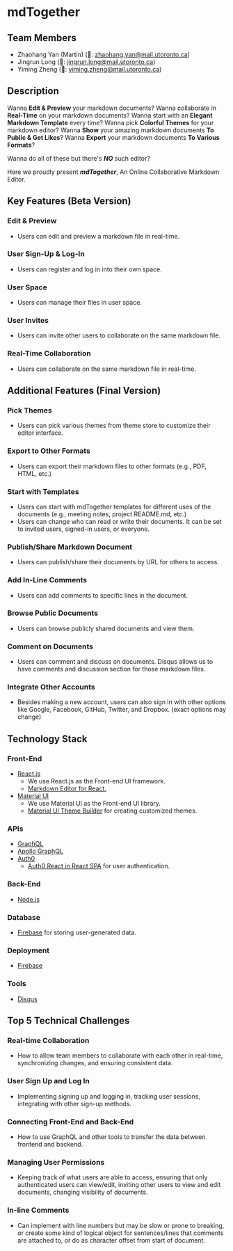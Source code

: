 # mdTogether

## Team Members
- Zhaohang Yan (Martin)
(📮: zhaohang.yan@mail.utoronto.ca)
- Jingrun Long
(📮: jingrun.long@mail.utoronto.ca)
- Yiming Zheng
(📮: yiming.zheng@mail.utoronto.ca)

## Description

Wanna **Edit & Preview** your markdown documents?
Wanna collaborate in **Real-Time** on your markdown documents?
Wanna start with an **Elegant Markdown Template** every time?
Wanna pick **Colorful Themes** for your markdown editor?
Wanna **Show** your amazing markdown documents **To Public & Get Likes**?
Wanna **Export** your markdown documents **To Various Formats**?

Wanna do all of these but there's ***NO*** such editor?

Here we proudly present ***mdTogether***, An Online Collaborative Markdown Editor.

## Key Features (Beta Version)

### Edit & Preview
- Users can edit and preview a markdown file in real-time.
### User Sign-Up & Log-In
- Users can register and log in into their own space.
### User Space
- Users can manage their files in user space.
### User Invites
- Users can invite other users to collaborate on the same markdown file.
### Real-Time Collaboration 
- Users can collaborate on the same markdown file in real-time.

## Additional Features (Final Version)

### Pick Themes
- Users can pick various themes from theme store to customize their editor interface.
### Export to Other Formats
- Users can export their markdown files to other formats (e.g., PDF, HTML, etc.)
### Start with Templates
- Users can start with mdTogether templates for different uses of the documents (e.g., meeting notes, project README.md, etc.)
- Users can change who can read or write their documents. It can be set to invited users, signed-in users, or everyone.
### Publish/Share Markdown Document
- Users can publish/share their documents by URL for others to access.
### Add In-Line Comments
- Users can add comments to specific lines in the document.
### Browse Public Documents
- Users can browse publicly shared documents and view them.
### Comment on Documents
- Users can comment and discuss on documents. Disqus allows us to have comments and discussion section for those markdown files.
### Integrate Other Accounts
- Besides making a new account, users can also sign in with other options like Google, Facebook, GitHub, Twitter, and Dropbox. (exact options may change)

## Technology Stack

### Front-End
* [React.js](https://reactjs.org/)
    * We use React.js as the Front-end UI framework.
    * [Markdown Editor for React.](https://uiwjs.github.io/react-md-editor/)
* [Material UI](https://mui.com/)
    * We use Material UI as the Front-end UI library.
    * [Material UI Theme Builder](https://mui.com/customization/theming/) for creating customized themes.
### APIs
* [GraphQL](https://graphql.org/)
* [Apollo GraphQL](https://www.apollographql.com/)
* [Auth0](https://auth0.com/)
    * [Auth0 React in React SPA](https://auth0.com/docs/quickstart/spa/react/01-login) for user authentication.
### Back-End
* [Node.js](https://nodejs.org/)
### Database
* [Firebase](https://firebase.google.com/) for storing user-generated data.
### Deployment
* [Firebase](https://firebase.google.com/)
### Tools
* [Disqus](https://disqus.com/)


## Top 5 Technical Challenges

### Real-time Collaboration
* How to allow team members to collaborate with each other in real-time, synchronizing changes, and ensuring consistent data.

### User Sign Up and Log In
* Implementing signing up and logging in, tracking user sessions, integrating with other sign-up methods.

### Connecting Front-End and Back-End
* How to use GraphQL and other tools to transfer the data between frontend and backend.

### Managing User Permissions
* Keeping track of what users are able to access, ensuring that only authenticated users can view/edit, inviting other users to view and edit documents, changing visibility of documents.

### In-line Comments
* Can implement with line numbers but may be slow or prone to breaking, or create some kind of logical object for sentences/lines that comments are attached to, or do as character offset from start of document.
